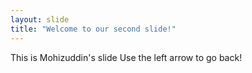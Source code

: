 ```yaml
---
layout: slide
title: "Welcome to our second slide!"
---
```


This is Mohizuddin's slide
Use the left arrow to go back!
